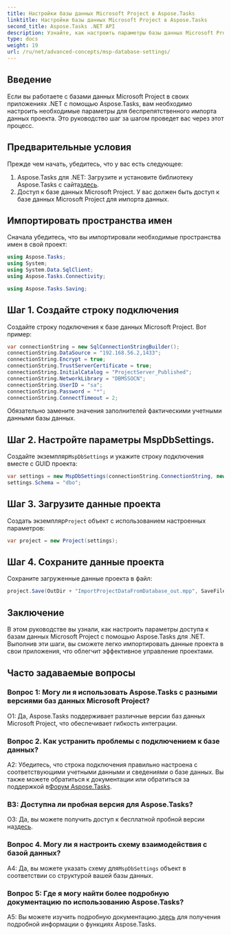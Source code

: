 ```yaml
---
title: Настройки базы данных Microsoft Project в Aspose.Tasks
linktitle: Настройки базы данных Microsoft Project в Aspose.Tasks
second_title: Aspose.Tasks .NET API
description: Узнайте, как настроить параметры базы данных Microsoft Project с помощью Aspose.Tasks для плавной интеграции с приложениями .NET.
type: docs
weight: 19
url: /ru/net/advanced-concepts/msp-database-settings/
---
```

## Введение

Если вы работаете с базами данных Microsoft Project в своих приложениях .NET с помощью Aspose.Tasks, вам необходимо настроить необходимые параметры для беспрепятственного импорта данных проекта. Это руководство шаг за шагом проведет вас через этот процесс.

## Предварительные условия

Прежде чем начать, убедитесь, что у вас есть следующее:

1.  Aspose.Tasks для .NET: Загрузите и установите библиотеку Aspose.Tasks с сайта[здесь](https://releases.aspose.com/tasks/net/).
2. Доступ к базе данных Microsoft Project. У вас должен быть доступ к базе данных Microsoft Project для импорта данных.

## Импортировать пространства имен

Сначала убедитесь, что вы импортировали необходимые пространства имен в свой проект:

```csharp
using Aspose.Tasks;
using System;
using System.Data.SqlClient;
using Aspose.Tasks.Connectivity;

using Aspose.Tasks.Saving;
```

## Шаг 1. Создайте строку подключения

Создайте строку подключения к базе данных Microsoft Project. Вот пример:

```csharp
var connectionString = new SqlConnectionStringBuilder();
connectionString.DataSource = "192.168.56.2,1433";
connectionString.Encrypt = true;
connectionString.TrustServerCertificate = true;
connectionString.InitialCatalog = "ProjectServer_Published";
connectionString.NetworkLibrary = "DBMSSOCN";
connectionString.UserID = "sa";
connectionString.Password = "*";
connectionString.ConnectTimeout = 2;
```

Обязательно замените значения заполнителей фактическими учетными данными базы данных.

## Шаг 2. Настройте параметры MspDbSettings.

 Создайте экземпляр`MspDbSettings` и укажите строку подключения вместе с GUID проекта:

```csharp
var settings = new MspDbSettings(connectionString.ConnectionString, new Guid("E6426C44-D6CB-4B9C-AF16-48910ACE0F54"));
settings.Schema = "dbo";
```

## Шаг 3. Загрузите данные проекта

 Создать экземпляр`Project` объект с использованием настроенных параметров:

```csharp
var project = new Project(settings);
```

## Шаг 4. Сохраните данные проекта

Сохраните загруженные данные проекта в файл:

```csharp
project.Save(OutDir + "ImportProjectDataFromDatabase_out.mpp", SaveFileFormat.Mpp);
```

## Заключение

В этом руководстве вы узнали, как настроить параметры доступа к базам данных Microsoft Project с помощью Aspose.Tasks для .NET. Выполнив эти шаги, вы сможете легко импортировать данные проекта в свои приложения, что облегчит эффективное управление проектами.

## Часто задаваемые вопросы

### Вопрос 1: Могу ли я использовать Aspose.Tasks с разными версиями баз данных Microsoft Project?

О1: Да, Aspose.Tasks поддерживает различные версии баз данных Microsoft Project, что обеспечивает гибкость интеграции.

### Вопрос 2. Как устранить проблемы с подключением к базе данных?

 A2: Убедитесь, что строка подключения правильно настроена с соответствующими учетными данными и сведениями о базе данных. Вы также можете обратиться к документации или обратиться за поддержкой в[Форум Aspose.Tasks](https://forum.aspose.com/c/tasks/15).

### В3: Доступна ли пробная версия для Aspose.Tasks?

 О3: Да, вы можете получить доступ к бесплатной пробной версии на[здесь](https://releases.aspose.com/).

### Вопрос 4. Могу ли я настроить схему взаимодействия с базой данных?

 A4: Да, вы можете указать схему для`MspDbSettings` объект в соответствии со структурой вашей базы данных.

### Вопрос 5: Где я могу найти более подробную документацию по использованию Aspose.Tasks?

 A5: Вы можете изучить подробную документацию.[здесь](https://reference.aspose.com/tasks/net/) для получения подробной информации о функциях Aspose.Tasks.